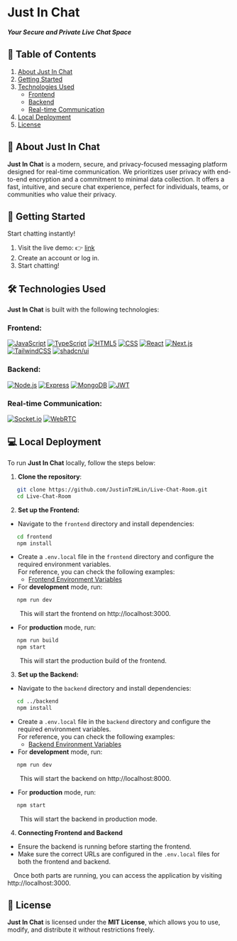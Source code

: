# Just In Chat

***Your Secure and Private Live Chat Space***

## 📖 Table of Contents

1. [About Just In Chat](#-about-just-in-chat)
2. [Getting Started](#-getting-started)
3. [Technologies Used](#-technologies-used)
   - [Frontend](#frontend)
   - [Backend](#backend)
   - [Real-time Communication](#real-time-communication)
4. [Local Deployment](#-local-deployment)
5. [License](#-license)

## 💬 About Just In Chat

**Just In Chat** is a modern, secure, and privacy-focused messaging platform designed for real-time communication. We prioritizes user privacy with end-to-end encryption and a commitment to minimal data collection.  It offers a fast, intuitive, and secure chat experience, perfect for individuals, teams, or communities who value their privacy.

## 🚀 Getting Started

Start chatting instantly!
1. Visit the live demo: 👉 [link](https://just-in-chat.vercel.app/)
2. Create an account or log in.
3. Start chatting!

## 🛠 Technologies Used

**Just In Chat** is built with the following technologies:

### Frontend:
[![JavaScript](https://img.shields.io/badge/JavaScript-F7DF1E?style=for-the-badge&logo=javascript&logoColor=black)](https://www.javascript.com/)
[![TypeScript](https://img.shields.io/badge/TypeScript-007ACC?style=for-the-badge&logo=typescript&logoColor=white)](https://www.typescriptlang.org/)
[![HTML5](https://img.shields.io/badge/html5-%23E34F26.svg?style=for-the-badge&logo=html5&logoColor=white)](https://html.com/html5/)
[![CSS](https://img.shields.io/badge/CSS3-1572B6?style=for-the-badge&logo=css3&logoColor=white)](https://developer.mozilla.org/en-US/docs/Web/CSS)
[![React](https://img.shields.io/badge/React-20232A?style=for-the-badge&logo=react&logoColor=61DAFB)](https://react.dev/)
[![Next.js](https://img.shields.io/badge/next%20js-000000?style=for-the-badge&logo=nextdotjs&logoColor=white)](https://nextjs.org/)
[![TailwindCSS](https://img.shields.io/badge/Tailwind%20CSS-%2338B2AC.svg?style=for-the-badge&logo=tailwind-css&logoColor=white)](https://tailwindcss.com/)
[![shadcn/ui](https://img.shields.io/badge/shadcn%2Fui-000?style=for-the-badge&logo=shadcnui&logoColor=fff)](https://ui.shadcn.com/)

### Backend:
[![Node.js](https://img.shields.io/badge/Node.js-43853D?style=for-the-badge&logo=node.js&logoColor=white)](https://nodejs.org/)
[![Express](https://img.shields.io/badge/Express.js-404D59?style=for-the-badge&logo=express)](https://expressjs.com/)
[![MongoDB](https://img.shields.io/badge/MongoDB-%234ea94b.svg?style=for-the-badge&logo=mongodb&logoColor=white)](https://www.mongodb.com/)
[![JWT](https://img.shields.io/badge/JWT-000000?style=for-the-badge&logo=JSON%20web%20tokens&logoColor=white)](https://jwt.io/)

### Real-time Communication:
[![Socket.io](https://img.shields.io/badge/Socket.io-010101?style=for-the-badge&logo=Socket.io&logoColor=white)](https://socket.io/)
[![WebRTC](https://img.shields.io/badge/WebRTC-333333?style=for-the-badge&logo=WebRTC&logoColor=white)](https://webrtc.org/)

## 💻 Local Deployment

To run **Just In Chat** locally, follow the steps below:

1. **Clone the repository**:
```bash
   git clone https://github.com/JustinTzHLin/Live-Chat-Room.git
   cd Live-Chat-Room
```

2. **Set up the Frontend:**
- Navigate to the `frontend` directory and install dependencies:
```bash
   cd frontend
   npm install
```
- Create a `.env.local` file in the `frontend` directory and configure the required environment variables.  
   For reference, you can check the following examples:
   - [Frontend Environment Variables](frontend/.env.example)
- For **development** mode, run:
```bash
   npm run dev
```  
&emsp;&emsp;This will start the frontend on http://localhost:3000.
- For **production** mode, run:
```bash
   npm run build
   npm start
```
&emsp;&emsp;This will start the production build of the frontend.

3. **Set up the Backend:**
- Navigate to the `backend` directory and install dependencies:
```bash
   cd ../backend
   npm install
```
- Create a `.env.local` file in the `backend` directory and configure the required environment variables.  
   For reference, you can check the following examples:
   - [Backend Environment Variables](backend/.env.example)
- For **development** mode, run:
```bash
   npm run dev
```
&emsp;&emsp;This will start the backend on http://localhost:8000.
- For **production** mode, run:
```bash
   npm start
```
&emsp;&emsp;This will start the backend in production mode.

4. **Connecting Frontend and Backend**
- Ensure the backend is running before starting the frontend.
- Make sure the correct URLs are configured in the `.env.local` files for both the frontend and backend.

&emsp;Once both parts are running, you can access the application by visiting http://localhost:3000.

## 📜 License

**Just In Chat** is licensed under the **MIT License**, which allows you to use, modify, and distribute it without restrictions freely.
